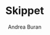 ---
order: 42

layout: null

title: 'Skippet'
author: 'Andrea Buran'

time: '2022 Jul–2024 Sept'

categories: [All, Commercial, Digital, Favorite]
tags: [B2B SaaS, generative AI, no-code workspace, product, product design, design system, web app]

preview_images: [skippet_00.jpg, skippet_01.jpg, skippet_02.jpg, skippet_03.jpg, skippet_04.jpg]
preview_color: '#E36351'

description: 'Skippet was a no-code workspace where non-technical users could generate no‑code applications to manage business data and workflows using Skippet AI.'

published: true
sitemap:
  excluded: true
---
